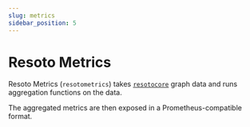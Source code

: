 ```yaml
---
slug: metrics
sidebar_position: 5
---
```


# Resoto Metrics

Resoto Metrics (`resotometrics`) takes [`resotocore`](./core.md) graph data and runs aggregation functions on the data.

The aggregated metrics are then exposed in a Prometheus-compatible format.
